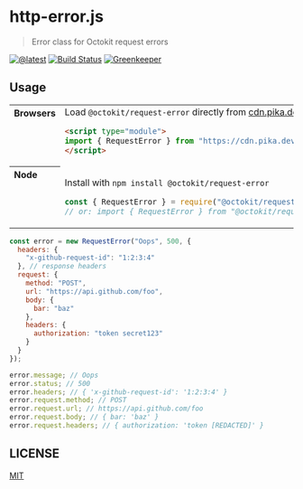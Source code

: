 # http-error.js

> Error class for Octokit request errors

[![@latest](https://img.shields.io/npm/v/@octokit/request-error.svg)](https://www.npmjs.com/package/@octokit/request-error)
[![Build Status](https://travis-ci.com/octokit/request-error.js.svg?branch=master)](https://travis-ci.com/octokit/request-error.js)
[![Greenkeeper](https://badges.greenkeeper.io/octokit/request-error.js.svg)](https://greenkeeper.io/)

## Usage

<table>
<tbody valign=top align=left>
<tr><th>
Browsers
</th><td width=100%>
Load <code>@octokit/request-error</code> directly from <a href="https://cdn.pika.dev">cdn.pika.dev</a>

```html
<script type="module">
import { RequestError } from "https://cdn.pika.dev/@octokit/request-error";
</script>
```

</td></tr>
<tr><th>
Node
</th><td>

Install with <code>npm install @octokit/request-error</code>

```js
const { RequestError } = require("@octokit/request-error");
// or: import { RequestError } from "@octokit/request-error";
```

</td></tr>
</tbody>
</table>

```js
const error = new RequestError("Oops", 500, {
  headers: {
    "x-github-request-id": "1:2:3:4"
  }, // response headers
  request: {
    method: "POST",
    url: "https://api.github.com/foo",
    body: {
      bar: "baz"
    },
    headers: {
      authorization: "token secret123"
    }
  }
});

error.message; // Oops
error.status; // 500
error.headers; // { 'x-github-request-id': '1:2:3:4' }
error.request.method; // POST
error.request.url; // https://api.github.com/foo
error.request.body; // { bar: 'baz' }
error.request.headers; // { authorization: 'token [REDACTED]' }
```

## LICENSE

[MIT](LICENSE)
